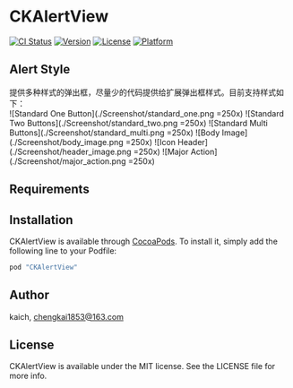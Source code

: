 # CKAlertView

[![CI Status](http://img.shields.io/travis/kaich/CKAlertView.svg?style=flat)](https://travis-ci.org/kaich/CKAlertView)
[![Version](https://img.shields.io/cocoapods/v/CKAlertView.svg?style=flat)](http://cocoapods.org/pods/CKAlertView)
[![License](https://img.shields.io/cocoapods/l/CKAlertView.svg?style=flat)](http://cocoapods.org/pods/CKAlertView)
[![Platform](https://img.shields.io/cocoapods/p/CKAlertView.svg?style=flat)](http://cocoapods.org/pods/CKAlertView)

## Alert Style

提供多种样式的弹出框，尽量少的代码提供给扩展弹出框样式。目前支持样式如下：  	
![Standard One Button](./Screenshot/standard_one.png =250x)
![Standard Two Buttons](./Screenshot/standard_two.png =250x)
![Standard Multi Buttons](./Screenshot/standard_multi.png =250x)
![Body Image](./Screenshot/body_image.png =250x)
![Icon Header](./Screenshot/header_image.png =250x)
![Major Action](./Screenshot/major_action.png =250x)

## Requirements

## Installation

CKAlertView is available through [CocoaPods](http://cocoapods.org). To install
it, simply add the following line to your Podfile:

```ruby
pod "CKAlertView"
```

## Author

kaich, chengkai1853@163.com

## License

CKAlertView is available under the MIT license. See the LICENSE file for more info.
